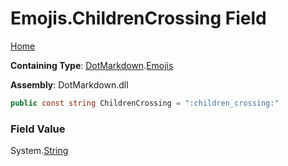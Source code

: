 # Emojis\.ChildrenCrossing Field

[Home](../../../README.md)

**Containing Type**: [DotMarkdown](../../README.md)\.[Emojis](../README.md)

**Assembly**: DotMarkdown\.dll

```csharp
public const string ChildrenCrossing = ":children_crossing:"
```

### Field Value

System\.[String](https://docs.microsoft.com/en-us/dotnet/api/system.string)